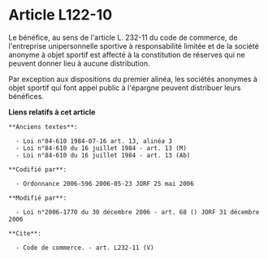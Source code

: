 # Article L122-10

Le bénéfice, au sens de l'article L. 232-11 du code de commerce, de l'entreprise unipersonnelle sportive à responsabilité
limitée et de la société anonyme à objet sportif est affecté à la constitution de réserves qui ne peuvent donner lieu à
aucune distribution. 

Par exception aux dispositions du premier alinéa, les sociétés anonymes à objet sportif qui font appel public à l'épargne
peuvent distribuer leurs bénéfices.

**Liens relatifs à cet article**

	**Anciens textes**:

	  - Loi n°84-610 1984-07-16 art. 13, alinéa 3
	  - Loi n°84-610 du 16 juillet 1984 - art. 13 (M)
	  - Loi n°84-610 du 16 juillet 1984 - art. 13 (Ab)

	**Codifié par**:

	  - Ordonnance 2006-596 2006-05-23 JORF 25 mai 2006

	**Modifié par**:

	  - Loi n°2006-1770 du 30 décembre 2006 - art. 68 () JORF 31 décembre 2006

	**Cite**:

	  - Code de commerce. - art. L232-11 (V)
